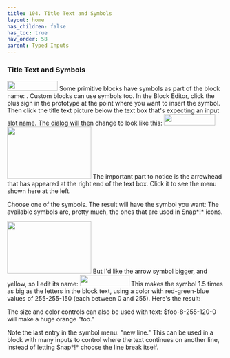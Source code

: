 ```yaml
---
title: 104. Title Text and Symbols
layout: home
has_children: false
has_toc: true
nav_order: 58
parent: Typed Inputs
---
```


### Title Text and Symbols

<img src="/snap-manual/assets/images/image687.png" style="width:117px; height:23px">
Some primitive blocks have symbols as
part of the block name: . Custom blocks can use symbols too. In the
Block Editor, click the plus sign in the prototype at the point where
you want to insert the symbol. Then click the title text picture below
the text box that's expecting an input slot name. The dialog will then
change to look like this:

<img src="/snap-manual/assets/images/image688.png" style="width:119px; height:26px">
<img src="/snap-manual/assets/images/image689.png" style="width:195px; height:121px">
The important part to notice is the
arrowhead that has appeared at the right end of the text box. Click it
to see the menu shown here at the left.

Choose one of the symbols. The result will have the symbol you want: The
available symbols are, pretty much, the ones that are used in Snap*!*
icons.

<img src="/snap-manual/assets/images/image690.png" style="width:195px; height:121px">
But I'd like the arrow symbol bigger, and
yellow, so I edit its name:

<img src="/snap-manual/assets/images/image691.png" style="width:115px; height:26px">
This makes the symbol 1.5 times as big as
the letters in the block text, using a color with red-green-blue values
of 255-255-150 (each between 0 and 255). Here's the result:

The size and color controls can also be used with text:
\$foo-8-255-120-0 will make a huge orange "foo."

Note the last entry in the symbol menu: "new line." This can be used in
a block with many inputs to control where the text continues on another
line, instead of letting Snap*!* choose the line break itself.

